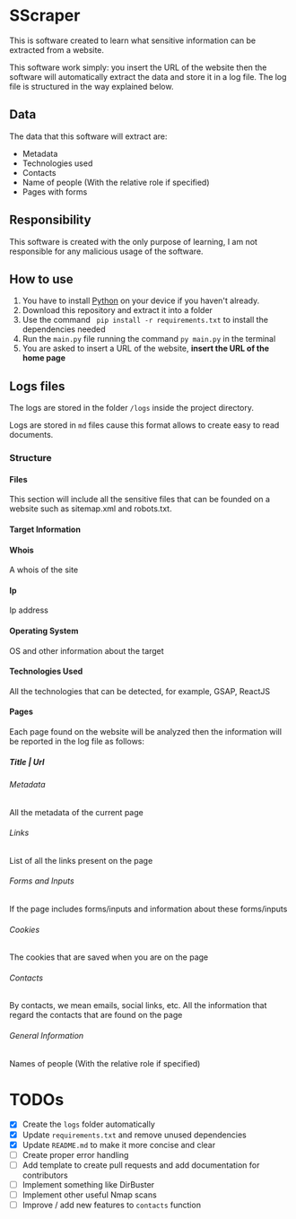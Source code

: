 # SScraper

This is software created to learn what sensitive information can
be extracted from a website.


This software work simply: you insert the URL of the website then the software will automatically
extract the data and store it in a log file.
The log file is structured in the way explained below.

## Data

The data that this software will extract are:

- Metadata
- Technologies used
- Contacts
- Name of people (With the relative role if specified)
- Pages with forms

## Responsibility

This software is created with the only purpose of learning, I am not responsible for any malicious 
usage of the software.

## How to use

1. You have to install [Python](https://www.python.org/) on your device if you haven't already.
2. Download this repository and extract it into a folder
3. Use the command ` pip install -r requirements.txt` to install the dependencies needed
4. Run the `main.py` file running the command `py main.py` in the terminal
5. You are asked to insert a URL of the website, **insert the URL of the home page**

## Logs files

The logs are stored in the folder `/logs` inside the project directory.

Logs are stored in `md` files cause this format allows to create easy to read documents.

### Structure

#### Files

This section will include all the sensitive files that can be founded on a website such as sitemap.xml
and robots.txt.

#### Target Information

#### Whois

A whois of the site

#### Ip

Ip address

#### Operating System

OS and other information about the target

#### Technologies Used

All the technologies that can be detected, for example, GSAP, ReactJS

#### Pages

Each page found on the website will be analyzed then the information will be reported in the log file
as follows:

##### Title | Url

###### Metadata

All the metadata of the current page

###### Links

List of all the links present on the page

###### Forms and Inputs

If the page includes forms/inputs and information about these forms/inputs

###### Cookies

The cookies that are saved when you are on the page

###### Contacts

By contacts, we mean emails, social links, etc.
All the information that regard the contacts that are found on the page

###### General Information

Names of people (With the relative role if specified)

# TODOs

- [x] Create the `logs` folder automatically
- [x] Update `requirements.txt` and remove unused dependencies
- [x] Update `README.md` to make it more concise and clear
- [ ] Create proper error handling
- [ ] Add template to create pull requests and add documentation for contributors
- [ ] Implement something like DirBuster
- [ ] Implement other useful Nmap scans
- [ ] Improve / add new features to `contacts` function